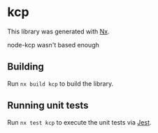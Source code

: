 # kcp

This library was generated with [Nx](https://nx.dev).

node-kcp wasn't based enough

## Building

Run `nx build kcp` to build the library.

## Running unit tests

Run `nx test kcp` to execute the unit tests via [Jest](https://jestjs.io).
